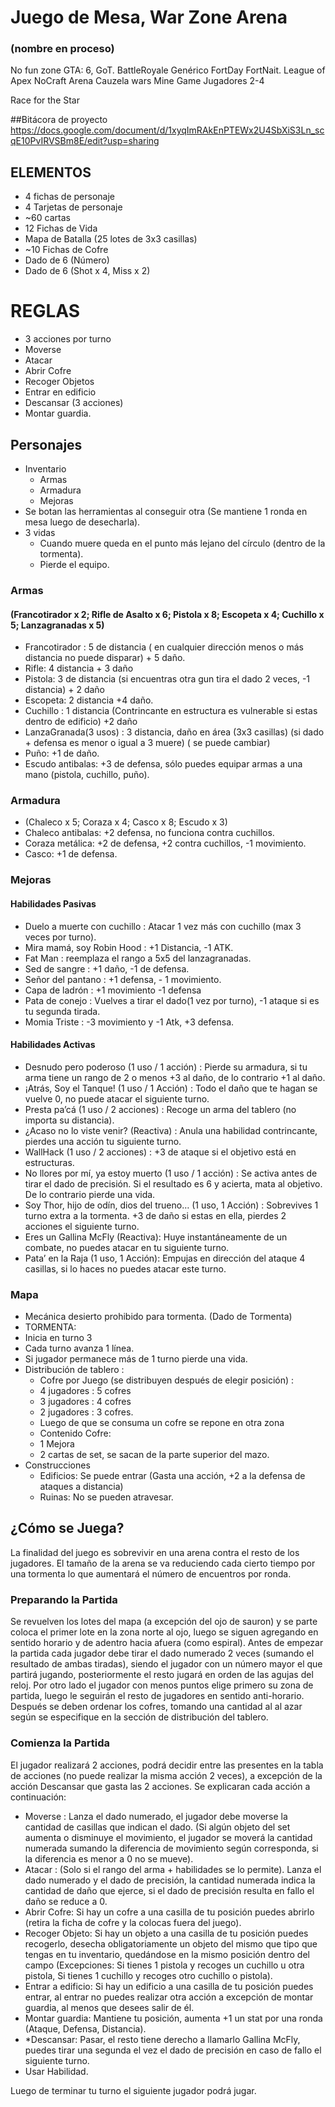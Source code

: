 # Juego de Mesa, War Zone Arena
###   (nombre en proceso)
No fun zone
GTA: 6, GoT.
BattleRoyale Genérico
FortDay
FortNait.
League of Apex
NoCraft Arena
Cauzela wars
Mine Game
Jugadores 2-4

Race for the Star

##Bitácora de proyecto
https://docs.google.com/document/d/1xyqImRAkEnPTEWx2U4SbXiS3Ln_scqE10PvIRVSBm8E/edit?usp=sharing

## ELEMENTOS
- 4 fichas de personaje
- 4 Tarjetas de personaje
- ~60 cartas
- 12 Fichas de Vida
- Mapa de Batalla (25 lotes de 3x3 casillas)
- ~10 Fichas de Cofre
- Dado de 6 (Número)
- Dado de 6 (Shot x 4, Miss x 2)
# REGLAS
- 3 acciones por turno
- Moverse
- Atacar
- Abrir Cofre
- Recoger Objetos
- Entrar en edificio
- Descansar (3 acciones)
- Montar guardia.
## Personajes
- Inventario
  - Armas
  - Armadura
  - Mejoras
- Se botan las herramientas al conseguir otra (Se mantiene 1 ronda en mesa luego de desecharla).
- 3 vidas
  - Cuando muere queda en el punto más lejano del círculo (dentro de la tormenta).
  - Pierde el equipo.
### Armas
 #### (Francotirador x 2; Rifle de Asalto x 6; Pistola x 8; Escopeta x 4; Cuchillo x 5; Lanzagranadas x 5)
  - Francotirador : 5 de distancia ( en cualquier dirección menos o más distancia no puede disparar) + 5 daño.
  - Rifle: 4 distancia + 3 daño
  - Pistola: 3 de distancia (si encuentras otra gun tira el dado 2 veces, -1 distancia) + 2 daño
  - Escopeta: 2 distancia +4 daño.
  - Cuchillo : 1 distancia (Contrincante en estructura es vulnerable si estas dentro de edificio) +2 daño
  - LanzaGranada(3 usos) : 3 distancia, daño en área (3x3 casillas) (si dado + defensa es menor o igual a 3 muere) ( se puede cambiar)
  - Puño: +1 de daño.
  - Escudo antibalas: +3 de defensa, sólo puedes equipar armas a una mano (pistola, cuchillo, puño).
### Armadura
  - (Chaleco x 5; Coraza x 4; Casco x 8; Escudo x 3)
  - Chaleco antibalas: +2 defensa, no funciona contra cuchillos.
  - Coraza metálica: +2 de defensa, +2 contra cuchillos, -1 movimiento.
  - Casco: +1 de defensa.
### Mejoras
 #### Habilidades Pasivas
  - Duelo a muerte con cuchillo : Atacar 1 vez más con cuchillo (max 3 veces por turno).
  - Mira mamá, soy Robin Hood : +1 Distancia, -1 ATK.
  - Fat Man : reemplaza el rango a 5x5 del lanzagranadas.
  - Sed de sangre : +1 daño, -1 de defensa.
  - Señor del pantano : +1 defensa, - 1 movimiento.
  - Capa de ladrón : +1 movimiento -1 defensa
  - Pata de conejo : Vuelves a tirar el dado(1 vez por turno), -1 ataque si es tu segunda tirada.
  - Momia Triste : -3 movimiento y -1 Atk, +3 defensa.
 #### Habilidades Activas
   - Desnudo pero poderoso (1 uso / 1 acción) : Pierde su armadura, si tu arma tiene un rango de 2 o menos +3 al daño, de lo contrario +1 al daño.
   - ¡Atrás, Soy el Tanque! (1 uso / 1 Acción) : Todo el daño que te hagan se vuelve 0, no puede atacar el siguiente turno.
   - Presta pa’cá (1 uso / 2 acciones) : Recoge un arma del tablero (no importa su distancia).
   - ¿Acaso no lo viste venir? (Reactiva) : Anula una habilidad contrincante, pierdes una acción tu siguiente turno.
   - WallHack (1 uso / 2 acciones) : +3 de ataque si el objetivo está en estructuras.
   - No llores por mí, ya estoy muerto (1 uso / 1 acción) : Se activa antes de tirar el dado de precisión. Si el resultado es 6 y acierta, mata al objetivo. De lo contrario pierde una vida.
   - Soy Thor, hijo de odín, dios del trueno… (1 uso, 1 Acción) : Sobrevives 1 turno extra a la tormenta. +3 de daño si estas en ella, pierdes 2 acciones el siguiente turno.
   - Eres un Gallina McFly (Reactiva): Huye instantáneamente de un combate, no puedes atacar en tu siguiente turno.
   - Pata’ en la Raja (1 uso, 1 Acción): Empujas en dirección del ataque 4 casillas, si lo haces no puedes atacar este turno.
### Mapa
- Mecánica desierto prohibido para tormenta. (Dado de Tormenta)
- TORMENTA:
 - Inicia en turno 3
 - Cada turno avanza 1 línea.
 - Si jugador permanece más de 1 turno pierde una vida.
- Distribución de tablero :
  - Cofre por Juego (se distribuyen después de elegir posición) :
   - 4 jugadores : 5 cofres
   - 3 jugadores : 4 cofres
   - 2 jugadores : 3 cofres.
  - Luego de que se consuma un cofre se repone en otra zona
   - Contenido Cofre:
    - 1 Mejora
    - 2 cartas de set, se sacan de la parte superior del mazo.
- Construcciones
   - Edificios: Se puede entrar (Gasta una acción, +2 a la defensa de ataques a distancia)
   - Ruinas: No se pueden atravesar.
## ¿Cómo se Juega?
La finalidad del juego es sobrevivir en una arena contra el resto de los jugadores. El tamaño de la arena se va reduciendo cada cierto tiempo por una tormenta lo que aumentará el número de encuentros por ronda.
### Preparando la Partida
Se revuelven los lotes del mapa (a excepción del ojo de sauron) y se parte coloca el primer lote en la zona norte al ojo, luego se siguen agregando en sentido horario y de adentro hacia afuera (como espiral).
Antes de empezar la partida cada jugador debe tirar el dado numerado 2 veces (sumando el resultado de ambas tiradas), siendo el jugador con un número mayor el que partirá jugando, posteriormente el resto jugará en orden de las agujas del reloj. Por otro lado el jugador con menos puntos elige primero su zona de partida, luego le seguirán el resto de jugadores en sentido anti-horario. Después se deben ordenar los cofres, tomando una cantidad al al azar según se especifique en la sección de distribución del tablero.
### Comienza la Partida
El jugador realizará 2 acciones, podrá decidir entre las presentes en la tabla de acciones (no puede realizar la misma acción 2 veces), a excepción de la acción Descansar que gasta las 2 acciones. Se explicaran cada acción a continuación:
 - Moverse : Lanza el dado numerado, el jugador debe moverse la cantidad de casillas que indican el dado. (Si algún objeto del set aumenta o disminuye el movimiento, el jugador se moverá la cantidad numerada sumando la diferencia de movimiento según corresponda, si la diferencia es menor a 0 no se mueve).
 - Atacar : (Solo si el rango del arma + habilidades se lo permite). Lanza el dado numerado y el dado de precisión, la cantidad numerada indica la cantidad de daño que ejerce, si el dado de precisión resulta en fallo el daño se reduce a 0.
 - Abrir Cofre: Si hay un cofre a una casilla de tu posición puedes abrirlo (retira la ficha de cofre y la colocas fuera del juego).
 - Recoger Objeto: Si hay un objeto a una casilla de tu posición puedes recogerlo, desecha obligatoriamente un objeto del mismo que tipo que tengas en tu inventario, quedándose en la mismo posición dentro del campo (Excepciones: Si tienes 1 pistola y recoges un cuchillo u otra pistola, Si tienes 1 cuchillo y recoges otro cuchillo o pistola).
 - Entrar a edificio: Si hay un edificio a una casilla de tu posición puedes entrar, al entrar no puedes realizar otra acción a excepción de montar guardia, al menos que desees salir de él.
 - Montar guardia: Mantiene tu posición, aumenta +1 un stat por una ronda (Ataque, Defensa, Distancia).
 - *Descansar: Pasar, el resto tiene derecho a llamarlo Gallina McFly, puedes tirar una segunda el vez el dado de precisión en caso de fallo el siguiente turno.
 - Usar Habilidad.

Luego de terminar tu turno el siguiente jugador podrá jugar.
